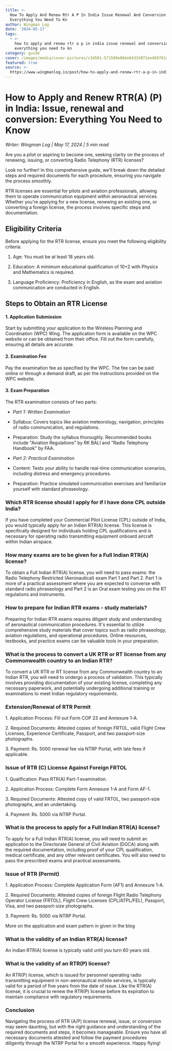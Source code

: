 ```yaml
---
title: >-
  How To Apply And Renew Rtr A P In India Issue Renewal And Conversion
  Everything You Need To Kn
author: Wingman Log
date: '2024-05-17'
tags:
  - >-
    how to apply and renew rtr a p in india issue renewal and conversion
    everything you need to kn
category: guide
cover: /images/media/cover-pictures/c3d501-571509e066e0433d971ee469781aeb44-mv2-ffbd64f6.png
featured: true
source: >-
  https://www.wingmanlog.in/post/how-to-apply-and-renew-rtr-a-p-in-india-issue-renewal-and-conversion-everything-you-need-to-kn
---
```


# How to Apply and Renew RTR(A) (P) in India: Issue, renewal and conversion: Everything You Need to Know

*Writer: Wingman Log | May 17, 2024 | 5 min read*

Are you a pilot or aspiring to become one, seeking clarity on the process of renewing, issuing, or converting Radio Telephony (RTR) licenses?

Look no further! In this comprehensive guide, we'll break down the detailed steps and required documents for each procedure, ensuring you navigate the process smoothly.

RTR licenses are essential for pilots and aviation professionals, allowing them to operate communication equipment within aeronautical services. Whether you're applying for a new license, renewing an existing one, or converting a foreign license, the process involves specific steps and documentation.

## Eligibility Criteria

Before applying for the RTR license, ensure you meet the following eligibility criteria:

1.  Age: You must be at least 18 years old.
    
2.  Education: A minimum educational qualification of 10+2 with Physics and Mathematics is required.
    
3.  Language Proficiency: Proficiency in English, as the exam and aviation communication are conducted in English.

## Steps to Obtain an RTR License

#### 1\. Application Submission

Start by submitting your application to the Wireless Planning and Coordination (WPC) Wing. The application form is available on the WPC website or can be obtained from their office. Fill out the form carefully, ensuring all details are accurate.

#### 2\. Examination Fee

Pay the examination fee as specified by the WPC. The fee can be paid online or through a demand draft, as per the instructions provided on the WPC website.

#### 3\. Exam Preparation

The RTR examination consists of two parts:

*   *Part 1: Written Examination*  
    
*   Syllabus: Covers topics like aviation meteorology, navigation, principles of radio communication, and regulations.
    
*   Preparation: Study the syllabus thoroughly. Recommended books include "Aviation Regulations" by RK BALI and "Radio Telephony Handbook" by FAA.
    
*   *Part 2: Practical Examination*
    
*   Content: Tests your ability to handle real-time communication scenarios, including distress and emergency procedures.
    
*   Preparation: Practice simulated communication exercises and familiarize yourself with standard phraseology.

### Which RTR license should I apply for if I have done CPL outside India?

If you have completed your Commercial Pilot License (CPL) outside of India, you would typically apply for an Indian RTR(A) license. This license is specifically designed for individuals holding CPL qualifications and is necessary for operating radio transmitting equipment onboard aircraft within Indian airspace.

### How many exams are to be given for a Full Indian RTR(A) license?

To obtain a Full Indian RTR(A) license, you will need to pass exams: the Radio Telephony Restricted (Aeronautical) exam Part 1 and Part 2. Part 1 is more of a practical assessment where you are expected to converse with standard radio phraseology and Part 2 is an Oral exam testing you on the RT regulations and instruments.

### How to prepare for Indian RTR exams - study materials?

Preparing for Indian RTR exams requires diligent study and understanding of aeronautical communication procedures. It's essential to utilize comprehensive study materials that cover topics such as radio phraseology, aviation regulations, and operational procedures. Online resources, textbooks, and practice exams can be valuable tools in your preparation.

### What is the process to convert a UK RTR or RT license from any Commonwealth country to an Indian RTR?

To convert a UK RTR or RT license from any Commonwealth country to an Indian RTR, you will need to undergo a process of validation. This typically involves providing documentation of your existing license, completing any necessary paperwork, and potentially undergoing additional training or examinations to meet Indian regulatory requirements.

### Extension/Renewal of RTR Permit

1\. Application Process: Fill out Form COP 23 and Annexure 1-A.

2\. Required Documents: Attested copies of foreign FRTOL, valid Flight Crew Licenses, Experience Certificate, Passport, and two passport-size photographs.

3\. Payment: Rs. 5000 renewal fee via NTRP Portal, with late fees if applicable.

### Issue of RTR (C) License Against Foreign FRTOL

1\. Qualification: Pass RTR(A) Part-1 examination.

2\. Application Process: Complete Form Annexure 1-A and Form AF-1.

3\. Required Documents: Attested copy of valid FRTOL, two passport-size photographs, and an undertaking.

4\. Payment: Rs. 5000 via NTRP Portal.

### What is the process to apply for a Full Indian RTR(A) license?

To apply for a Full Indian RTR(A) license, you will need to submit an application to the Directorate General of Civil Aviation (DGCA) along with the required documentation, including proof of your CPL qualification, medical certificate, and any other relevant certificates. You will also need to pass the prescribed exams and practical assessments.

### Issue of RTR (Permit)

1\. Application Process: Complete Application Form (AF1) and Annexure 1-A.

2\. Required Documents: Attested copies of foreign Flight Radio Telephony Operator License (FRTOL), Flight Crew Licenses (CPL/ATPL/FEL), Passport, Visa, and two passport-size photographs.

3\. Payment: Rs. 5000 via NTRP Portal.

More on the application and exam pattern in given in the blog

### What is the validity of an Indian RTR(A) license?

An Indian RTR(A) license is typically valid until you turn 60 years old. 

### What is the validity of an RTR(P) license?

An RTR(P) license, which is issued for personnel operating radio transmitting equipment in non-aeronautical mobile services, is typically valid for a period of five years from the date of issue. Like the RTR(A) license, it is crucial to renew the RTR(P) license before its expiration to maintain compliance with regulatory requirements.

### Conclusion

Navigating the process of RTR (A/P) license renewal, issue, or conversion may seem daunting, but with the right guidance and understanding of the required documents and steps, it becomes manageable. Ensure you have all necessary documents attested and follow the payment procedures diligently through the NTRP Portal for a smooth experience. Happy flying!
